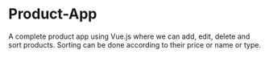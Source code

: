 # Product-App
A complete product app using Vue.js where we can add, edit, delete and sort products. Sorting can be done according to their price or name or type.
